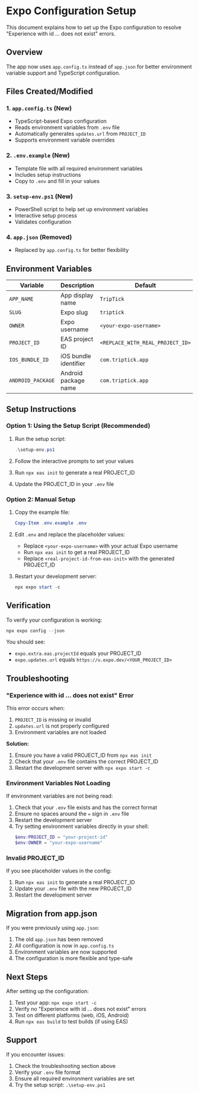 # Expo Configuration Setup

This document explains how to set up the Expo configuration to resolve "Experience with id ... does not exist" errors.

## Overview

The app now uses `app.config.ts` instead of `app.json` for better environment variable support and TypeScript configuration.

## Files Created/Modified

### 1. `app.config.ts` (New)
- TypeScript-based Expo configuration
- Reads environment variables from `.env` file
- Automatically generates `updates.url` from `PROJECT_ID`
- Supports environment variable overrides

### 2. `.env.example` (New)
- Template file with all required environment variables
- Includes setup instructions
- Copy to `.env` and fill in your values

### 3. `setup-env.ps1` (New)
- PowerShell script to help set up environment variables
- Interactive setup process
- Validates configuration

### 4. `app.json` (Removed)
- Replaced by `app.config.ts` for better flexibility

## Environment Variables

| Variable | Description | Default | Required |
|----------|-------------|---------|----------|
| `APP_NAME` | App display name | `TripTick` | No |
| `SLUG` | Expo slug | `triptick` | No |
| `OWNER` | Expo username | `<your-expo-username>` | Yes |
| `PROJECT_ID` | EAS project ID | `<REPLACE_WITH_REAL_PROJECT_ID>` | Yes |
| `IOS_BUNDLE_ID` | iOS bundle identifier | `com.triptick.app` | No |
| `ANDROID_PACKAGE` | Android package name | `com.triptick.app` | No |

## Setup Instructions

### Option 1: Using the Setup Script (Recommended)

1. Run the setup script:
   ```powershell
   .\setup-env.ps1
   ```

2. Follow the interactive prompts to set your values

3. Run `npx eas init` to generate a real PROJECT_ID

4. Update the PROJECT_ID in your `.env` file

### Option 2: Manual Setup

1. Copy the example file:
   ```powershell
   Copy-Item .env.example .env
   ```

2. Edit `.env` and replace the placeholder values:
   - Replace `<your-expo-username>` with your actual Expo username
   - Run `npx eas init` to get a real PROJECT_ID
   - Replace `<real-project-id-from-eas-init>` with the generated PROJECT_ID

3. Restart your development server:
   ```powershell
   npx expo start -c
   ```

## Verification

To verify your configuration is working:

```powershell
npx expo config --json
```

You should see:
- `expo.extra.eas.projectId` equals your PROJECT_ID
- `expo.updates.url` equals `https://u.expo.dev/<YOUR_PROJECT_ID>`

## Troubleshooting

### "Experience with id ... does not exist" Error

This error occurs when:
1. `PROJECT_ID` is missing or invalid
2. `updates.url` is not properly configured
3. Environment variables are not loaded

**Solution:**
1. Ensure you have a valid PROJECT_ID from `npx eas init`
2. Check that your `.env` file contains the correct PROJECT_ID
3. Restart the development server with `npx expo start -c`

### Environment Variables Not Loading

If environment variables are not being read:

1. Check that your `.env` file exists and has the correct format
2. Ensure no spaces around the `=` sign in `.env` file
3. Restart the development server
4. Try setting environment variables directly in your shell:
   ```powershell
   $env:PROJECT_ID = "your-project-id"
   $env:OWNER = "your-expo-username"
   ```

### Invalid PROJECT_ID

If you see placeholder values in the config:

1. Run `npx eas init` to generate a real PROJECT_ID
2. Update your `.env` file with the new PROJECT_ID
3. Restart the development server

## Migration from app.json

If you were previously using `app.json`:

1. The old `app.json` has been removed
2. All configuration is now in `app.config.ts`
3. Environment variables are now supported
4. The configuration is more flexible and type-safe

## Next Steps

After setting up the configuration:

1. Test your app: `npx expo start -c`
2. Verify no "Experience with id ... does not exist" errors
3. Test on different platforms (web, iOS, Android)
4. Run `npx eas build` to test builds (if using EAS)

## Support

If you encounter issues:

1. Check the troubleshooting section above
2. Verify your `.env` file format
3. Ensure all required environment variables are set
4. Try the setup script: `.\setup-env.ps1`
